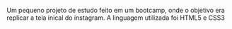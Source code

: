 Um pequeno projeto de estudo feito em um bootcamp, onde o objetivo era replicar a tela inical do instagram. A linguagem utilizada foi HTML5 e CSS3 